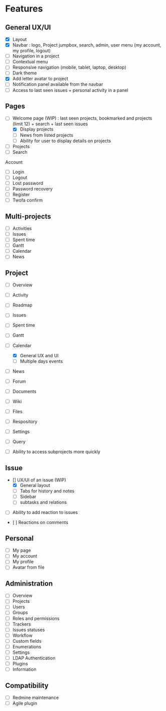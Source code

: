 # Features

## General UX/UI

- [x] Layout
- [x] Navbar : logo, Project jumpbox, search, admin, user menu (my account, my profile, logout)
- [ ] Navigation in a project
- [ ] Contextual menu
- [ ] Responsive navigation (mobile, tablet, laptop, desktop)
- [ ] Dark theme
- [x] Add letter avatar to project
- [ ] Notification panel available from the navbar
- [ ] Access to last seen issues + personal activity in a panel

## Pages

- [ ] Welcome page (WIP) : last seen projects, bookmarked and projects (limit 12) + search + last seen issues
  - [x] Display projects
  - [ ] News from listed projects
  - [ ] Ability for user to display details on projects
- [ ] Projects
- [ ] Search

Account
- [ ] Login
- [ ] Logout
- [ ] Lost password
- [ ] Password recovery
- [ ] Register
- [ ] Twofa confirm

## Multi-projects

- [ ] Activities
- [ ] Issues
- [ ] Spent time
- [ ] Gantt
- [ ] Calendar
- [ ] News

## Project

- [ ] Overview
- [ ] Activity
- [ ] Roadmap
- [ ] Issues
- [ ] Spent time
- [ ] Gantt
- [ ] Calendar
  - [x] General UX and UI
  - [ ] Multiple days events
- [ ] News
- [ ] Forum
- [ ] Documents
- [ ] Wiki
- [ ] Files
- [ ] Respository
- [ ] Settings

- [ ] Query
- [ ] Ability to access subprojects more quickly

## Issue

- [] UX/UI of an issue (WIP)
  - [x] General layout
  - [ ] Tabs for history and notes
  - [ ] Sidebar
  - [ ] subtasks and relations
- [ ] Ability to add reaction to issues
- [ ] Reactions on comments

## Personal

- [ ] My page
- [ ] My account
- [ ] My profile
- [ ] Avatar from file

## Administration

- [ ] Overview
- [ ] Projects
- [ ] Users
- [ ] Groups
- [ ] Roles and permissions
- [ ] Trackers
- [ ] Issues statuses
- [ ] Workflow
- [ ] Custom fields
- [ ] Enumerations
- [ ] Settings
- [ ] LDAP Authentication
- [ ] Plugins
- [ ] Information

## Compatibility

- [ ] Redmine maintenance
- [ ] Agile plugin